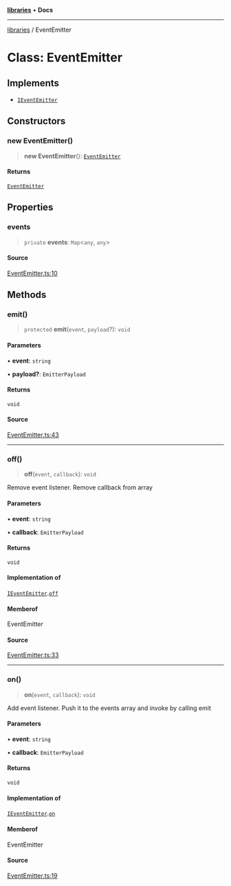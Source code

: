 [**libraries**](../README.md) • **Docs**

***

[libraries](../README.md) / EventEmitter

# Class: EventEmitter

## Implements

- [`IEventEmitter`](../interfaces/IEventEmitter.md)

## Constructors

### new EventEmitter()

> **new EventEmitter**(): [`EventEmitter`](EventEmitter.md)

#### Returns

[`EventEmitter`](EventEmitter.md)

## Properties

### events

> `private` **events**: `Map`\<`any`, `any`\>

#### Source

[EventEmitter.ts:10](https://github.com/sergio-lucas/webCamProcessor/blob/57d27e6de13fdba229232b2cc0b94b60cad68d31/src/library/EventEmitter.ts#L10)

## Methods

### emit()

> `protected` **emit**(`event`, `payload`?): `void`

#### Parameters

• **event**: `string`

• **payload?**: `EmitterPayload`

#### Returns

`void`

#### Source

[EventEmitter.ts:43](https://github.com/sergio-lucas/webCamProcessor/blob/57d27e6de13fdba229232b2cc0b94b60cad68d31/src/library/EventEmitter.ts#L43)

***

### off()

> **off**(`event`, `callback`): `void`

Remove event listener. Remove callback from array

#### Parameters

• **event**: `string`

• **callback**: `EmitterPayload`

#### Returns

`void`

#### Implementation of

[`IEventEmitter`](../interfaces/IEventEmitter.md).[`off`](../interfaces/IEventEmitter.md#off)

#### Memberof

EventEmitter

#### Source

[EventEmitter.ts:33](https://github.com/sergio-lucas/webCamProcessor/blob/57d27e6de13fdba229232b2cc0b94b60cad68d31/src/library/EventEmitter.ts#L33)

***

### on()

> **on**(`event`, `callback`): `void`

Add event listener. Push it to the events array and invoke by calling emit

#### Parameters

• **event**: `string`

• **callback**: `EmitterPayload`

#### Returns

`void`

#### Implementation of

[`IEventEmitter`](../interfaces/IEventEmitter.md).[`on`](../interfaces/IEventEmitter.md#on)

#### Memberof

EventEmitter

#### Source

[EventEmitter.ts:19](https://github.com/sergio-lucas/webCamProcessor/blob/57d27e6de13fdba229232b2cc0b94b60cad68d31/src/library/EventEmitter.ts#L19)
